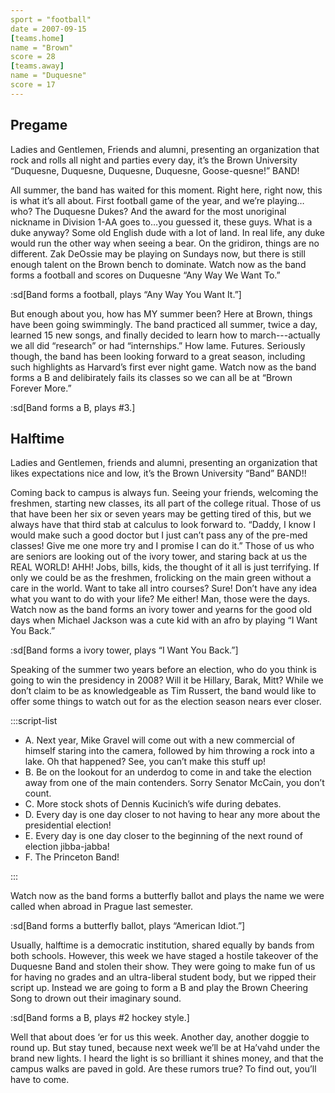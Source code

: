 ```yaml
---
sport = "football"
date = 2007-09-15
[teams.home]
name = "Brown"
score = 28
[teams.away]
name = "Duquesne"
score = 17
---
```


## Pregame

Ladies and Gentlemen, Friends and alumni, presenting an organization that rock and rolls all night and parties every day, it’s the Brown University “Duquesne, Duquesne, Duquesne, Duquesne, Goose-quesne!” BAND!

All summer, the band has waited for this moment. Right here, right now, this is what it’s all about. First football game of the year, and we’re playing…who? The Duquesne Dukes? And the award for the most unoriginal nickname in Division 1-AA goes to…you guessed it, these guys. What is a duke anyway? Some old English dude with a lot of land. In real life, any duke would run the other way when seeing a bear. On the gridiron, things are no different. Zak DeOssie may be playing on Sundays now, but there is still enough talent on the Brown bench to dominate. Watch now as the band forms a football and scores on Duquesne “Any Way We Want To.”

:sd[Band forms a football, plays “Any Way You Want It.”]

But enough about you, how has MY summer been? Here at Brown, things have been going swimmingly. The band practiced all summer, twice a day, learned 15 new songs, and finally decided to learn how to march---actually we all did “research” or had “internships.” How lame. Futures. Seriously though, the band has been looking forward to a great season, including such highlights as Harvard’s first ever night game. Watch now as the band forms a B and delibirately fails its classes so we can all be at “Brown Forever More.”

:sd[Band forms a B, plays #3.]

## Halftime

Ladies and Gentlemen, friends and alumni, presenting an organization that likes expectations nice and low, it’s the Brown University “Band” BAND!!

Coming back to campus is always fun. Seeing your friends, welcoming the freshmen, starting new classes, its all part of the college ritual. Those of us that have been her six or seven years may be getting tired of this, but we always have that third stab at calculus to look forward to. “Daddy, I know I would make such a good doctor but I just can’t pass any of the pre-med classes! Give me one more try and I promise I can do it.” Those of us who are seniors are looking out of the ivory tower, and staring back at us the REAL WORLD! AHH! Jobs, bills, kids, the thought of it all is just terrifying. If only we could be as the freshmen, frolicking on the main green without a care in the world. Want to take all intro courses? Sure! Don’t have any idea what you want to do with your life? Me either! Man, those were the days. Watch now as the band forms an ivory tower and yearns for the good old days when Michael Jackson was a cute kid with an afro by playing “I Want You Back.”

:sd[Band forms a ivory tower, plays “I Want You Back.”]

Speaking of the summer two years before an election, who do you think is going to win the presidency in 2008? Will it be Hillary, Barak, Mitt? While we don’t claim to be as knowledgeable as Tim Russert, the band would like to offer some things to watch out for as the election season nears ever closer.

:::script-list

- A. Next year, Mike Gravel will come out with a new commercial of himself staring into the camera, followed by him throwing a rock into a lake. Oh that happened? See, you can’t make this stuff up!
- B. Be on the lookout for an underdog to come in and take the election away from one of the main contenders. Sorry Senator McCain, you don’t count.
- C. More stock shots of Dennis Kucinich’s wife during debates.
- D. Every day is one day closer to not having to hear any more about the presidential election!
- E. Every day is one day closer to the beginning of the next round of election jibba-jabba!
- F. The Princeton Band!

:::

Watch now as the band forms a butterfly ballot and plays the name we were called when abroad in Prague last semester.

:sd[Band forms a butterfly ballot, plays “American Idiot.”]

Usually, halftime is a democratic institution, shared equally by bands from both schools. However, this week we have staged a hostile takeover of the Duquesne Band and stolen their show. They were going to make fun of us for having no grades and an ultra-liberal student body, but we ripped their script up. Instead we are going to form a B and play the Brown Cheering Song to drown out their imaginary sound.

:sd[Band forms a B, plays #2 hockey style.]

Well that about does ‘er for us this week. Another day, another doggie to round up. But stay tuned, because next week we’ll be at Ha’vahd under the brand new lights. I heard the light is so brilliant it shines money, and that the campus walks are paved in gold. Are these rumors true? To find out, you’ll have to come.
